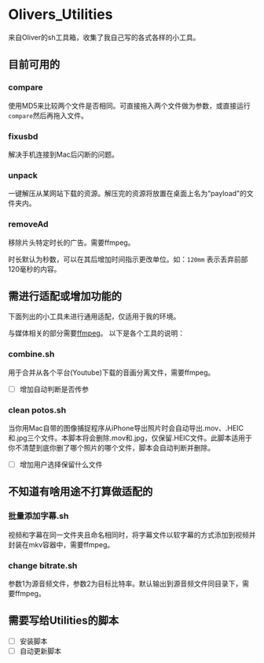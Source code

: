 # Olivers_Utilities

来自Oliver的sh工具箱，收集了我自己写的各式各样的小工具。

## 目前可用的

### compare

使用MD5来比较两个文件是否相同。可直接拖入两个文件做为参数，或直接运行`compare`然后再拖入文件。

### fixusbd

解决手机连接到Mac后闪断的问题。

### unpack

一键解压从某网站下载的资源。解压完的资源将放置在桌面上名为“payload"的文件夹内。

### removeAd

移除片头特定时长的广告。需要ffmpeg。

时长默认为秒数，可以在其后增加时间指示更改单位。如：`120mm` 表示丢弃前部120毫秒的内容。

## 需进行适配或增加功能的

下面列出的小工具未进行通用适配，仅适用于我的环境。

与媒体相关的部分需要[ffmpeg](https://github.com/FFmpeg/FFmpeg)。
以下是各个工具的说明：

### combine.sh

用于合并从各个平台(Youtube)下载的音画分离文件，需要ffmpeg。

- [ ] 增加自动判断是否传参

### clean potos.sh

当你用Mac自带的图像捕捉程序从iPhone导出照片时会自动导出.mov、.HEIC和.jpg三个文件。本脚本将会删除.mov和.jpg，仅保留.HEIC文件。此脚本适用于你不清楚到底你删了哪个照片的哪个文件，脚本会自动判断并删除。

- [ ] 增加用户选择保留什么文件

## 不知道有啥用途不打算做适配的

### 批量添加字幕.sh

视频和字幕在同一文件夹且命名相同时，将字幕文件以软字幕的方式添加到视频并封装在mkv容器中，需要ffmpeg。

### change bitrate.sh

参数1为源音频文件，参数2为目标比特率。默认输出到源音频文件同目录下，需要ffmpeg。

## 需要写给Utilities的脚本

- [ ] 安装脚本
- [ ] 自动更新脚本
